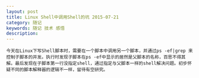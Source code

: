 ```yaml
---
layout: post
title: Linux Shell中调用Shell的坑 2015-07-21
category: 随记
keywords: 随记 技术 感悟
description: 
---
```

	今天在Linux下写Shell脚本时，需要在一个脚本中调用另一个脚本，并通过ps -ef|grep 来控制子脚本的并发。执行时发现子脚本在ps -ef中显示的居然是父脚本的名称，百思不得其解。最后发现在子脚本第一行没指定shell，通过指定与父脚本一样的shell解决问题。初步怀疑不同的脚本解释器的逻辑不一样，留待有空研究。
